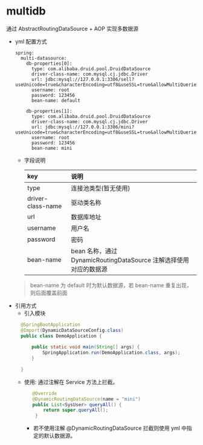 # multidb
通过 AbstractRoutingDataSource + AOP 实现多数据源


    
- yml 配置方式
    ```
    spring:
      multi-datasource:
        db-properties[0]:
          type: com.alibaba.druid.pool.DruidDataSource
          driver-class-name: com.mysql.cj.jdbc.Driver
          url: jdbc:mysql://127.0.0.1:3306/sell?useUnicode=true&characterEncoding=utf8&useSSL=true&allowMultiQueries=true&serverTimezone=UTC
          username: root
          password: 123456
          bean-name: default
    
        db-properties[1]:
          type: com.alibaba.druid.pool.DruidDataSource
          driver-class-name: com.mysql.cj.jdbc.Driver
          url: jdbc:mysql://127.0.0.1:3306/mini?useUnicode=true&characterEncoding=utf8&useSSL=true&allowMultiQueries=true&serverTimezone=UTC
          username: root
          password: 123456
          bean-name: mini
    ```
    - 字段说明
      
      |   key    |         说明      |
      |:---------|:----------------|
      |    type   |  连接池类型(暂无使用)|
      |driver-class-name| 驱动类名称 |         
      | url         | 数据库地址     |
      | username    | 用户名         |
      | password    | 密码          |            
      | bean-name   | bean 名称，通过 DynamicRoutingDataSource 注解选择使用对应的数据源|    
     > bean-name 为 default 时为默认数据源，若 bean-name 重复出现，则后面覆盖前面 
 - 引用方式
     - 引入模块
     ```java
       @SpringBootApplication
       @Import(DynamicDataSourceConfig.class)
       public class DemoApplication {
       
           public static void main(String[] args) {
               SpringApplication.run(DemoApplication.class, args);
           }
       
       }
     ```
     - 使用: 通过注解在 Service 方法上拦截。
        ```java
           @Override
           @DynamicRoutingDataSource(name = "mini")
           public List<SysUser> queryAll() {
               return super.queryAll();       
            }
        ```
       - 若不使用注解 @DynamicRoutingDataSource 拦截则使用 yml 中指定的默认数据源。     
      
         